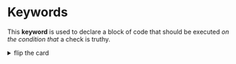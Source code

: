 # Keywords

This **keyword** is used to declare a block of code that should be executed _on
the condition that_ a check is truthy.

<details>
<summary>flip the card</summary>
<br>

## `if`

```js
'use strict';

let didConfirm = confirm('yes? no?');

if (didConfirm === true) {
	alert('hello!');
}

alert('all done.');
```

</details>
